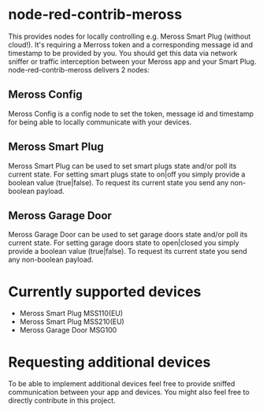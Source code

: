# node-red-contrib-meross 

This provides nodes for locally controlling e.g. Meross Smart Plug (without cloud!). It's requiring a Merross token and a corresponding message id and timestamp to be provided by you. You should get this data via network sniffer or traffic interception between your Meross app and your Smart Plug. node-red-contrib-meross delivers 2 nodes:

## Meross Config
Meross Config is a config node to set the token, message id and timestamp for being able to locally communicate with your devices.

## Meross Smart Plug
Meross Smart Plug can be used to set smart plugs state and/or poll its current state. For setting smart plugs state to on|off you simply provide a boolean value (true|false). To request its current state you send any non-boolean payload.

## Meross Garage Door
Meross Garage Door can be used to set garage doors state and/or poll its current state. For setting garage doors state to open|closed you simply provide a boolean value (true|false). To request its current state you send any non-boolean payload.

# Currently supported devices
- Meross Smart Plug MSS110(EU)
- Meross Smart Plug MSS210(EU)
- Meross Garage Door MSG100

# Requesting additional devices
To be able to implement additional devices feel free to provide sniffed communication between your app and devices.
You might also feel free to directly contribute in this project.
